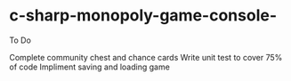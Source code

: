 # c-sharp-monopoly-game-console-

To Do

Complete community chest and chance cards 
Write unit test to cover 75% of code 
Impliment saving and loading game 
